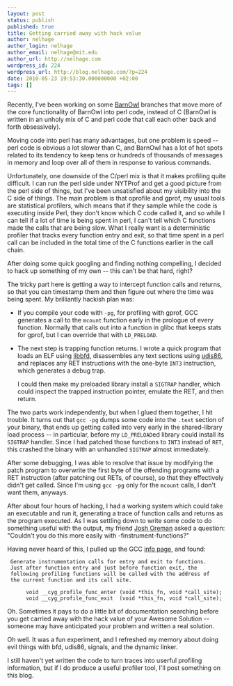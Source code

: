 ```yaml
---
layout: post
status: publish
published: true
title: Getting carried away with hack value
author: nelhage
author_login: nelhage
author_email: nelhage@mit.edu
author_url: http://nelhage.com
wordpress_id: 224
wordpress_url: http://blog.nelhage.com/?p=224
date: 2010-05-23 19:53:30.000000000 +02:00
tags: []
---
```

Recently, I've been working on some <a
href="http://barnowl.mit.edu/">BarnOwl</a> branches that move more of
the core functionality of BarnOwl into perl code, instead of C
(BarnOwl is written in an unholy mix of C and perl code that call each
other back and forth obsessively).

Moving code into perl has many advantages, but one problem is speed --
perl code is obvious a lot slower than C, and BarnOwl has a lot of hot
spots related to its tendency to keep tens or hundreds of thousands of
messages in memory and loop over all of them in response to various
commands.

Unfortunately, one downside of the C/perl mix is that it makes
profiling quite difficult. I can run the perl side under NYTProf and
get a good picture from the perl side of things, but I've been
unsatisfied about my visibility into the C side of things. The main
problem is that oprofile and gprof, my usual tools are statistical
profilers, which means that if they sample while the code is executing
inside Perl, they don't know which C code called it, and so while I
can tell if a lot of time is being spent in perl, I can't tell which C
functions made the calls that are being slow. What I really want is a
deterministic profiler that tracks every function entry and exit, so
that time spent in a perl call can be included in the total time of
the C functions earlier in the call chain.

After doing some quick googling and finding nothing compelling, I
decided to hack up something of my own -- this can't be that hard,
right?

The tricky part here is getting a way to intercept function calls and
returns, so that you can timestamp them and then figure out where the
time was being spent. My brilliantly hackish plan was:

 * If you compile your code with `-pg`, for profiling with gprof, GCC
   generates a call to the `mcount` function early in the prologue of
   every function. Normally that calls out into a function in glibc
   that keeps stats for gprof, but I can override that with
   `LD_PRELOAD`.
 * The next step is trapping function returns. I wrote a quick program
   that loads an ELF using [libbfd][1], disassembles any text sections
   using [udis86][2], and replaces any RET instructions with the
   one-byte `INT3` instruction, which generates a debug trap.
 
   I could then make my preloaded library install a `SIGTRAP` handler,
   which could inspect the trapped instruction pointer, emulate the
   RET, and then return.

The two parts work independently, but when I glued them together, I
hit trouble. It turns out that `gcc -pg` dumps some code into the
`.text` section of your binary, that ends up getting called into very
early in the shared-library load process -- in particular, before my
`LD_PRELOAD`ed library could install its `SIGTRAP` handler. Since I
had patched those functions to `INT3` instead of `RET`, this crashed
the binary with an unhandled `SIGTRAP` almost immediately.

After some debugging, I was able to resolve that issue by modifying
the patch program to overwrite the first byte of the offending
programs with a RET instruction (after patching out RETs, of course),
so that they effectively didn't get called. Since I'm using `gcc -pg`
only for the `mcount` calls, I don't want them, anyways.

After about four hours of hacking, I had a working system which could
take an executable and run it, generating a trace of function calls
and returns as the program executed. As I was settling down to write
some code to do something useful with the output, my friend [Josh
Oreman][josh] asked a question: "Couldn't you do this more easily with
-finstrument-functions?"

Having never heard of this, I pulled up the GCC [info page][gcc], and
found:

     Generate instrumentation calls for entry and exit to functions.
     Just after function entry and just before function exit, the
     following profiling functions will be called with the address of
     the current function and its call site.

          void __cyg_profile_func_enter (void *this_fn, void *call_site);
          void __cyg_profile_func_exit  (void *this_fn, void *call_site);

Oh. Sometimes it pays to do a little bit of documentation searching
before you get carried away with the hack value of your Awesome
Solution -- someone may have anticipated your problem and written a
real solution.

Oh well. It was a fun experiment, and I refreshed my memory about doing evil things with bfd, udis86, signals, and the dynamic linker.

I still haven't yet written the code to turn traces into userful profiling
information, but if I do produce a useful profiler tool, I'll post something on this blog.


[1]: http://en.wikipedia.org/wiki/Binary_File_Descriptor_library
[2]: http://udis86.sourceforge.net/
[josh]: http://oremanj.scripts.mit.edu/blog/
[gcc]: http://gcc.gnu.org/onlinedocs/gcc-4.3.2/gcc/Code-Gen-Options.html
